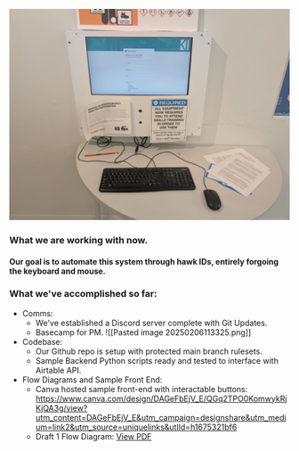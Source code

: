 ![kiosk](../images/kiosk.jpg "")
### What we are working with now.

#### Our goal is to automate this system through hawk IDs, entirely forgoing the keyboard and mouse. 

### What we've accomplished so far:
- Comms:
	- We've established a Discord server complete with Git Updates.
	- Basecamp for PM.
![[Pasted image 20250206113325.png]]
- Codebase:
	- Our Github repo is setup with protected main branch rulesets.
	- Sample Backend Python scripts ready and tested to interface with Airtable API.
- Flow Diagrams and Sample Front End:
	- Canva hosted sample front-end with interactable buttons: https://www.canva.com/design/DAGeFbEjV_E/QGq2TPO0KomwykRjKjQA3g/view?utm_content=DAGeFbEjV_E&utm_campaign=designshare&utm_medium=link2&utm_source=uniquelinks&utlId=h1675321bf6
	- Draft 1 Flow Diagram: [View PDF](../images/Application_Flowchart_v1-1.pdf)
